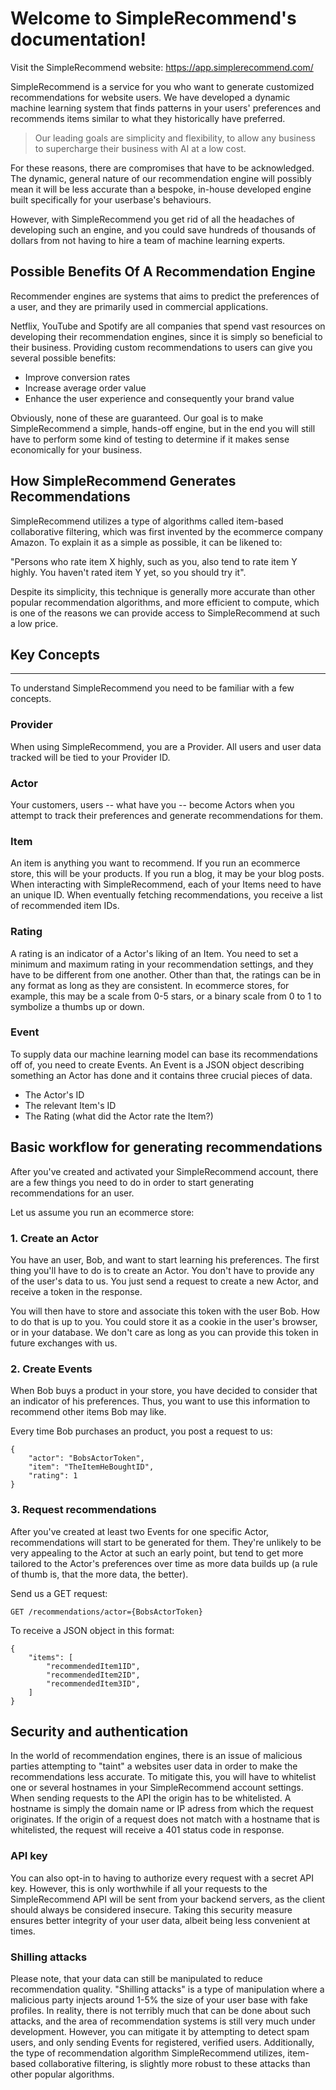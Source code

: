 # Welcome to SimpleRecommend's documentation!
Visit the SimpleRecommend website: https://app.simplerecommend.com/

SimpleRecommend is a service for you who want to generate customized recommendations for website users. We have developed a dynamic machine learning system that finds patterns in your users' preferences and recommends items similar to what they historically have preferred. 

> Our leading goals are simplicity and flexibility, to allow any business to supercharge their business with AI at a low cost.

For these reasons, there are compromises that have to be acknowledged. The dynamic, general nature of our recommendation engine will possibly mean it will be less accurate than a bespoke, in-house developed engine built specifically for your userbase's behaviours.

However, with SimpleRecommend you get rid of all the headaches of developing such an engine, and you could save hundreds of thousands of dollars from not having to hire a team of machine learning experts.

## Possible Benefits Of A Recommendation Engine
Recommender engines are systems that aims to predict the preferences of a user, and they are primarily used in commercial applications.

Netflix, YouTube and Spotify are all companies that spend vast resources on developing their recommendation engines, since it is simply so beneficial to their business. Providing custom recommendations to users can give you several possible benefits:

- Improve conversion rates
- Increase average order value
- Enhance the user experience and consequently your brand value

Obviously, none of these are guaranteed. Our goal is to make SimpleRecommend a simple, hands-off engine, but in the end you will still have to perform some kind of testing to determine if it makes sense economically for your business.

## How SimpleRecommend Generates Recommendations
SimpleRecommend utilizes a type of algorithms called item-based collaborative filtering, which was first invented by the ecommerce company Amazon. To explain it as a simple as possible, it can be likened to:

"Persons who rate item X highly, such as you, also tend to rate item Y highly. You haven't rated item Y yet, so you should try it".

Despite its simplicity, this technique is generally more accurate than other popular recommendation algorithms, and more efficient to compute, which is one of the reasons we can provide access to SimpleRecommend at such a low price.

## Key Concepts
---
To understand SimpleRecommend you need to be familiar with a few concepts.

### Provider
When using SimpleRecommend, you are a Provider. All users and user data tracked will be tied to your Provider ID.

### Actor
Your customers, users -- what have you -- become Actors when you attempt to track their preferences and generate recommendations for them.

### Item
An item is anything you want to recommend. If you run an ecommerce store, this will be your products. If you run a blog, it may be your blog posts. When interacting with SimpleRecommend, each of your Items need to have an unique ID. When eventually fetching recommendations, you receive a list of recommended item IDs.

### Rating
A rating is an indicator of a Actor's liking of an Item. You need to set a minimum and maximum rating in your recommendation settings, and they have to be different from one another. Other than that, the ratings can be in any format as long as they are consistent. In ecommerce stores, for example, this may be a scale from 0-5 stars, or a binary scale from 0 to 1 to symbolize a thumbs up or down.

### Event
To supply data our machine learning model can base its recommendations off of, you need to create Events. An Event is a JSON object describing something an Actor has done and it contains three crucial pieces of data.

- The Actor's ID
- The relevant Item's ID
- The Rating (what did the Actor rate the Item?)

## Basic workflow for generating recommendations
After you've created and activated your SimpleRecommend account, there are a few things you need to do in order to start generating recommendations for an user.

Let us assume you run an ecommerce store:

### 1. Create an Actor
You have an user, Bob, and want to start learning his preferences. The first thing you'll have to do is to create an Actor. You don't have to provide any of the user's data to us. You just send a request to create a new Actor, and receive a token in the response.

You will then have to store and associate this token with the user Bob. How to do that is up to you. You could store it as a cookie in the user's browser, or in your database. We don't care as long as you can provide this token in future exchanges with us.

### 2. Create Events
When Bob buys a product in your store, you have decided to consider that an indicator of his preferences. Thus, you want to use this information to recommend other items Bob may like.

Every time Bob purchases an product, you post a request to us:
```
{
    "actor": "BobsActorToken",
    "item": "TheItemHeBoughtID",
    "rating": 1
}
```

### 3. Request recommendations
After you've created at least two Events for one specific Actor, recommendations will start to be generated for them. They're unlikely to be very appealing to the Actor at such an early point, but tend to get more tailored to the Actor's preferences over time as more data builds up (a rule of thumb is, that the more data, the better).

Send us a GET request:
```
GET /recommendations/actor={BobsActorToken}
```
To receive a JSON object in this format:
```
{
    "items": [
        "recommendedItem1ID",
        "recommendedItem2ID",
        "recommendedItem3ID",
    ]
}
```

## Security and authentication
In the world of recommendation engines, there is an issue of malicious parties attempting to "taint" a websites user data in order to make the recommendations less accurate. To mitigate this, you will have to whitelist one or several hostnames in your SimpleRecommend account settings. When sending requests to the API the origin has to be whitelisted. A hostname is simply the domain name or IP adress from which the request originates. If the origin of a request does not match with a hostname that is whitelisted, the request will receive a 401 status code in response.

### API key
You can also opt-in to having to authorize every request with a secret API key. However, this is only worthwhile if all your requests to the SimpleRecommend API will be sent from your backend servers, as the client should always be considered insecure. Taking this security measure ensures better integrity of your user data, albeit being less convenient at times.

### Shilling attacks
Please note, that your data can still be manipulated to reduce recommendation quality. "Shilling attacks" is a type of manipulation where a malicious party injects around 1-5% the size of your user base with fake profiles. In reality, there is not terribly much that can be done about such attacks, and the area of recommendation systems is still very much under development. However, you can mitigate it by attempting to detect spam users, and only sending Events for registered, verified users. Additionally, the type of recommendation algorithm SimpleRecommend utilizes, item-based collaborative filtering, is slightly more robust to these attacks than other popular algorithms.
